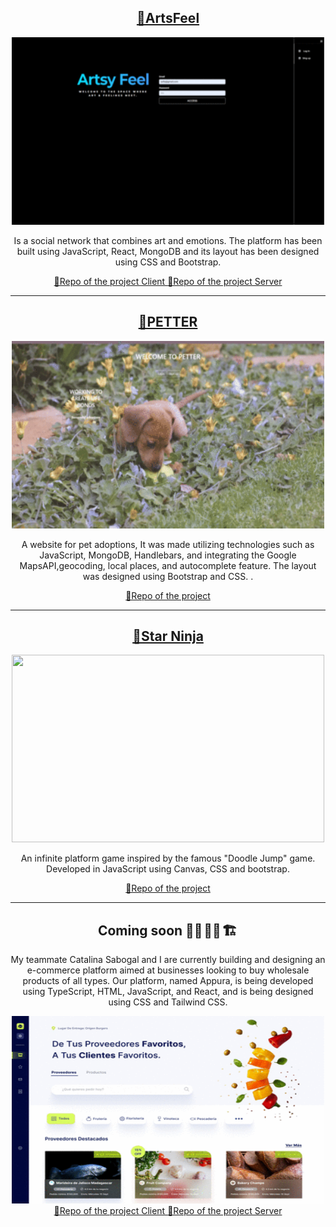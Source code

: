 <h2 align="center">
 <a href="https://artsy-feeling.netlify.app/feed"> 🔹ArtsFeel </a></h2>
 <div align="center">
 <img src="gifart.gif" width="500" height="300"/>
 </div>
<p> </p>                                                   
<p align="center"> Is a social network that combines art and emotions. The platform has been built using JavaScript, React, MongoDB and its layout has been designed using CSS and Bootstrap.</p>
<div align="center">
 <a align="center" href="https://github.com/Juligs/Af-Client"> 🔹Repo of the project Client </a>
 <a align="center" href="https://github.com/Juligs/Af-Server"> 🔹Repo of the project Server </a>
 </div>
<hr> 
<h2 align= "center">
 <a href="https://nameless-frost-7189.fly.dev/"> 🔹PETTER </a> </h2>
 <div align="center">
 <img src="petter.gif" width="500" height="300"/>
 </div>
 <p> </p>  
 <p align="center">A website for pet adoptions, It was made utilizing technologies such as JavaScript, MongoDB, Handlebars, and integrating the Google MapsAPI,geocoding, local places, and autocomplete feature. The layout was designed using Bootstrap and CSS. .</p>
 <div align="center">
 <a align="center" href="https://github.com/Juligs/ironAdoptMe"> 🔹Repo of the project  </a>
 </div>
 
<hr>
<h2 align="center">
<a href="https://csabogalortiz.github.io/GOMEZ-SABOGAL-GAME/"> 🔹Star Ninja </a></h2>
  <div align="center">
 <img src="starninja.gif" width="500" height="300"/>
 </div>
 <p/>
<p align="center"> An infinite platform game inspired by the famous "Doodle Jump" game. Developed in JavaScript using Canvas, CSS and bootstrap.</p>
<div align="center">
 <a align="center" href="https://github.com/Juligs/Juligs-NinjaStartGame"> 🔹Repo of the project  </a>
 </div>
<hr>
<h2 align="center"> Coming soon 👩‍💻 👩‍💻 🏗️ </h2> 

<p align="center"> My teammate Catalina Sabogal and I are currently building and designing an e-commerce platform aimed at businesses looking to buy wholesale products of all types. Our platform, named Appura, is being developed using TypeScript, HTML, JavaScript, and React, and is being designed using CSS and Tailwind CSS. </p>
 <div align="center">
 <img src="appuraa.gif" width="500" height="300"/>
 </div>
 <div align="center">
 <a align="center" href="https://github.com/Juligs/Appura-Supplier-client"> 🔹Repo of the project Client </a>
 <a align="center" href="https://github.com/Juligs/Appura-Supplier-server"> 🔹Repo of the project Server </a>
 </div>
 


